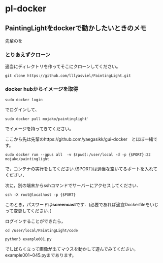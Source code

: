 # pl-docker

## PaintingLightをdockerで動かしたいときのメモ
先輩のを

###  とりあえずクローン
適当にディレクトリを作ってそこにクローンしてください。
```
git clone https://github.com/lllyasviel/PaintingLight.git
```
### docker hubからイメージを取得
```
sudo docker login
```
でログインして、

```
sudo docker pull mojako/paintinglight'
```
でイメージを持ってきてください。

ここから先は先輩のhttps://github.com/yaegasikk/gui-docker　とほぼ一緒です。

```
sudo docker run --gpus all  -v $(pwd):/user/local -d -p {$PORT}:22 mojako/paintinglight
 ```

で，コンテナの実行をしてください.{$PORT}は適当な空いてるポートを入れてください．

次に，別の端末からsshコマンドでサーバーにアクセスしてください．

 ```
ssh -X root@localhost -p {$PORT}
 ```

このとき，パスワードは**screencast**です．(必要であれば適宜Dockerfileをいじって変更してください．)

ログインすることができたら，

 ```
cd /user/local/PaintingLight/code

python3 example001.py
```

でしばらく立って画像が出てマウスを動かして遊んでみてください。
example001~045.pyまであります。




